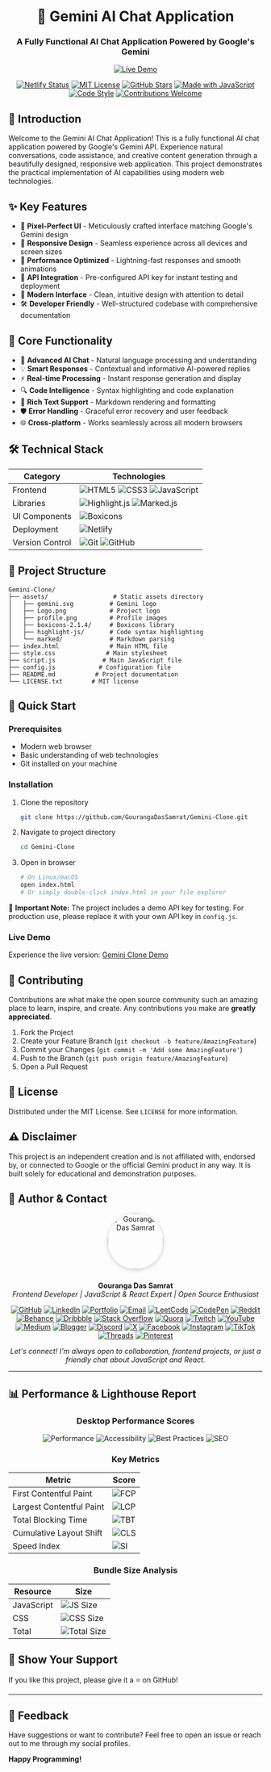 <div align="center">

# 🤖 Gemini AI Chat Application

### A Fully Functional AI Chat Application Powered by Google's Gemini

[![Live Demo](https://img.shields.io/badge/Live_Demo-Try_it_Now-2ea44f?style=for-the-badge)](https://geminiclonebygouranga.netlify.app/)

[![Netlify Status](https://api.netlify.com/api/v1/badges/bc4b3983-806a-43bc-8475-e87efc44e157/deploy-status)](https://app.netlify.com/projects/geminiclonebygouranga/deploys)
[![MIT License](https://img.shields.io/badge/License-MIT-blue.svg)](https://choosealicense.com/licenses/mit/)
[![GitHub Stars](https://img.shields.io/github/stars/GourangaDasSamrat/Gemini-Clone?style=social)](https://github.com/GourangaDasSamrat/Gemini-Clone)
[![Made with JavaScript](https://img.shields.io/badge/Made_with-JavaScript-F7DF1E?logo=javascript)](https://www.javascript.com)
[![Code Style](https://img.shields.io/badge/Code_Style-Clean-21BB42.svg)](/)
[![Contributions Welcome](https://img.shields.io/badge/Contributions-Welcome-brightgreen.svg?style=flat)](/CONTRIBUTING.md)

</div>

## 📌 Introduction

Welcome to the Gemini AI Chat Application! This is a fully functional AI chat application powered by Google's Gemini API. Experience natural conversations, code assistance, and creative content generation through a beautifully designed, responsive web application. This project demonstrates the practical implementation of AI capabilities using modern web technologies.

## ✨ Key Features

- 🎯 **Pixel-Perfect UI** - Meticulously crafted interface matching Google's Gemini design
- 📱 **Responsive Design** - Seamless experience across all devices and screen sizes
- 🚀 **Performance Optimized** - Lightning-fast responses and smooth animations
- 🔑 **API Integration** - Pre-configured API key for instant testing and deployment
- 🎨 **Modern Interface** - Clean, intuitive design with attention to detail
- 🛠️ **Developer Friendly** - Well-structured codebase with comprehensive documentation

## 🎯 Core Functionality

- 🤖 **Advanced AI Chat** - Natural language processing and understanding
- 💡 **Smart Responses** - Contextual and informative AI-powered replies
- ⚡ **Real-time Processing** - Instant response generation and display
- 🔍 **Code Intelligence** - Syntax highlighting and code explanation
- 📝 **Rich Text Support** - Markdown rendering and formatting
- 🛡️ **Error Handling** - Graceful error recovery and user feedback
- 🌐 **Cross-platform** - Works seamlessly across all modern browsers

## 🛠️ Technical Stack

| Category        | Technologies                                                                                                                                                                                                                                             |
| --------------- | -------------------------------------------------------------------------------------------------------------------------------------------------------------------------------------------------------------------------------------------------------- |
| Frontend        | ![HTML5](https://img.shields.io/badge/HTML5-E34F26?logo=html5&logoColor=white) ![CSS3](https://img.shields.io/badge/CSS3-1572B6?logo=css3&logoColor=white) ![JavaScript](https://img.shields.io/badge/JavaScript-F7DF1E?logo=javascript&logoColor=black) |
| Libraries       | ![Highlight.js](https://img.shields.io/badge/Highlight.js-660066?logo=files&logoColor=white) ![Marked.js](https://img.shields.io/badge/Marked.js-000000?logo=markdown&logoColor=white)                                                                   |
| UI Components   | ![Boxicons](https://img.shields.io/badge/Boxicons-2E8B57?logo=bookmeter&logoColor=white)                                                                                                                                                                 |
| Deployment      | ![Netlify](https://img.shields.io/badge/Netlify-00C7B7?logo=netlify&logoColor=white)                                                                                                                                                                     |
| Version Control | ![Git](https://img.shields.io/badge/Git-F05032?logo=git&logoColor=white) ![GitHub](https://img.shields.io/badge/GitHub-181717?logo=github&logoColor=white)                                                                                               |

## 📁 Project Structure

```
Gemini-Clone/
├── assets/                  # Static assets directory
│   ├── gemini.svg          # Gemini logo
│   ├── Logo.png            # Project logo
│   ├── profile.png         # Profile images
│   ├── boxicons-2.1.4/     # Boxicons library
│   ├── highlight-js/       # Code syntax highlighting
│   └── marked/             # Markdown parsing
├── index.html              # Main HTML file
├── style.css              # Main stylesheet
├── script.js             # Main JavaScript file
├── config.js            # Configuration file
├── README.md           # Project documentation
└── LICENSE.txt        # MIT license
```

## 🚀 Quick Start

### Prerequisites

- Modern web browser
- Basic understanding of web technologies
- Git installed on your machine

### Installation

1. Clone the repository

   ```bash
   git clone https://github.com/GourangaDasSamrat/Gemini-Clone.git
   ```

2. Navigate to project directory

   ```bash
   cd Gemini-Clone
   ```

3. Open in browser
   ```bash
   # On Linux/macOS
   open index.html
   # Or simply double-click index.html in your file explorer
   ```

📝 **Important Note:** The project includes a demo API key for testing. For production use, please replace it with your own API key in `config.js`.

### Live Demo

Experience the live version: [Gemini Clone Demo](https://geminiclonebygouranga.netlify.app/)

## 🤝 Contributing

Contributions are what make the open source community such an amazing place to learn, inspire, and create. Any contributions you make are **greatly appreciated**.

1. Fork the Project
2. Create your Feature Branch (`git checkout -b feature/AmazingFeature`)
3. Commit your Changes (`git commit -m 'Add some AmazingFeature'`)
4. Push to the Branch (`git push origin feature/AmazingFeature`)
5. Open a Pull Request

## 📄 License

Distributed under the MIT License. See `LICENSE` for more information.

## ⚠️ Disclaimer

This project is an independent creation and is not affiliated with, endorsed by, or connected to Google or the official Gemini product in any way. It is built solely for educational and demonstration purposes.

## 👤 Author & Contact

<p align="center">
  <img src="https://i.postimg.cc/Bnwyx7kh/485760954-644674311798231-1067913994704069438-n.jpg" alt="Gouranga Das Samrat" width="110" style="border-radius:50%;margin-bottom:10px;box-shadow:0 2px 8px #ccc;"/>
</p>

<p align="center">
  <b>Gouranga Das Samrat</b><br>
  <i>Frontend Developer | JavaScript & React Expert | Open Source Enthusiast</i>
</p>

<p align="center">
  <a href="https://github.com/GourangaDasSamrat" title="GitHub"><img src="https://img.shields.io/badge/GitHub-181717?style=for-the-badge&logo=github&logoColor=white" alt="GitHub"></a>
  <a href="https://linkedin.com/in/gouranga-das-samrat" title="LinkedIn"><img src="https://img.shields.io/badge/LinkedIn-0077B5?style=for-the-badge&logo=linkedin&logoColor=white" alt="LinkedIn"></a>
  <a href="https://gourangadas.netlify.app/" title="Portfolio"><img src="https://img.shields.io/badge/Portfolio-FF5722?style=for-the-badge&logo=chrome&logoColor=white" alt="Portfolio"></a>
  <a href="mailto:gouranga.das.khulna@gmail.com" title="Email"><img src="https://img.shields.io/badge/Email-D14836?style=for-the-badge&logo=gmail&logoColor=white" alt="Email"></a>
  <a href="https://leetcode.com/u/gourangadassamrat/" title="LeetCode"><img src="https://img.shields.io/badge/LeetCode-FFA116?style=for-the-badge&logo=leetcode&logoColor=white" alt="LeetCode"></a>
  <a href="https://codepen.io/gouranga-das-samrat" title="CodePen"><img src="https://img.shields.io/badge/CodePen-000000?style=for-the-badge&logo=codepen&logoColor=white" alt="CodePen"></a>
  <a href="https://www.reddit.com/user/Capable-Plantain8709/" title="Reddit"><img src="https://img.shields.io/badge/Reddit-FF4500?style=for-the-badge&logo=reddit&logoColor=white" alt="Reddit"></a>
  <a href="https://www.behance.net/gourangsamrat" title="Behance"><img src="https://img.shields.io/badge/Behance-1769FF?style=for-the-badge&logo=behance&logoColor=white" alt="Behance"></a>
  <a href="https://dribbble.com/gourangadassamrat" title="Dribbble"><img src="https://img.shields.io/badge/Dribbble-EA4C89?style=for-the-badge&logo=dribbble&logoColor=white" alt="Dribbble"></a>
  <a href="https://stackoverflow.com/users/27733996/gouranga-das-samrat?tab=profile" title="Stack Overflow"><img src="https://img.shields.io/badge/Stack%20Overflow-F58025?style=for-the-badge&logo=stackoverflow&logoColor=white" alt="Stack Overflow"></a>
  <a href="https://www.quora.com/profile/Gouranga-Das-Samrat" title="Quora"><img src="https://img.shields.io/badge/Quora-B92B27?style=for-the-badge&logo=quora&logoColor=white" alt="Quora"></a>
  <a href="https://www.twitch.tv/gourangadassamrat" title="Twitch"><img src="https://img.shields.io/badge/Twitch-9146FF?style=for-the-badge&logo=twitch&logoColor=white" alt="Twitch"></a>
  <a href="https://www.youtube.com/@GourangaDasSamrat" title="YouTube"><img src="https://img.shields.io/badge/YouTube-FF0000?style=for-the-badge&logo=youtube&logoColor=white" alt="YouTube"></a>
  <a href="https://medium.com/@gouranga.das.khulna" title="Medium"><img src="https://img.shields.io/badge/Medium-12100E?style=for-the-badge&logo=medium&logoColor=white" alt="Medium"></a>
  <a href="https://gourangadassamrat.blogspot.com/" title="Blogger"><img src="https://img.shields.io/badge/Blogger-FF5722?style=for-the-badge&logo=blogger&logoColor=white" alt="Blogger"></a>
  <a href="https://discord.gg/jnZStfKW7v" title="Discord"><img src="https://img.shields.io/badge/Discord-5865F2?style=for-the-badge&logo=discord&logoColor=white" alt="Discord"></a>
  <a href="https://x.com/gouranga_khulna" title="X"><img src="https://img.shields.io/badge/X-000000?style=for-the-badge&logo=x&logoColor=white" alt="X"></a>
  <a href="https://www.facebook.com/gourangadassamrat" title="Facebook"><img src="https://img.shields.io/badge/Facebook-1877F2?style=for-the-badge&logo=facebook&logoColor=white" alt="Facebook"></a>
  <a href="https://instagram.com/gouranga.das.khulna" title="Instagram"><img src="https://img.shields.io/badge/Instagram-E4405F?style=for-the-badge&logo=instagram&logoColor=white" alt="Instagram"></a>
  <a href="https://www.tiktok.com/@gourangadassamrat" title="TikTok"><img src="https://img.shields.io/badge/TikTok-000000?style=for-the-badge&logo=tiktok&logoColor=white" alt="TikTok"></a>
  <a href="https://www.threads.net/@gouranga.das.khulna" title="Threads"><img src="https://img.shields.io/badge/Threads-000000?style=for-the-badge&logo=threads&logoColor=white" alt="Threads"></a>
  <a href="https://pinterest.com/gourangadaskhulna" title="Pinterest"><img src="https://img.shields.io/badge/Pinterest-E60023?style=for-the-badge&logo=pinterest&logoColor=white" alt="Pinterest"></a>
</p>

<p align="center">
  <i>Let's connect! I'm always open to collaboration, frontend projects, or just a friendly chat about JavaScript and React.</i>
</p>



---

## 📊 Performance & Lighthouse Report

<div align="center">

### Desktop Performance Scores

![Performance](https://img.shields.io/badge/Performance-98%25-success?style=for-the-badge&logo=lighthouse&logoColor=white)
![Accessibility](https://img.shields.io/badge/Accessibility-100%25-success?style=for-the-badge&logo=lighthouse&logoColor=white)
![Best Practices](https://img.shields.io/badge/Best%20Practices-100%25-success?style=for-the-badge&logo=lighthouse&logoColor=white)
![SEO](https://img.shields.io/badge/SEO-100%25-success?style=for-the-badge&logo=lighthouse&logoColor=white)

### Key Metrics

| Metric                   | Score                                                                                                |
| ------------------------ | ---------------------------------------------------------------------------------------------------- |
| First Contentful Paint   | ![FCP](https://img.shields.io/badge/0.8s-success?style=flat-square&logo=lighthouse&logoColor=white)  |
| Largest Contentful Paint | ![LCP](https://img.shields.io/badge/1.2s-success?style=flat-square&logo=lighthouse&logoColor=white)  |
| Total Blocking Time      | ![TBT](https://img.shields.io/badge/0ms-success?style=flat-square&logo=lighthouse&logoColor=white)   |
| Cumulative Layout Shift  | ![CLS](https://img.shields.io/badge/0.001-success?style=flat-square&logo=lighthouse&logoColor=white) |
| Speed Index              | ![SI](https://img.shields.io/badge/1.0s-success?style=flat-square&logo=lighthouse&logoColor=white)   |

### Bundle Size Analysis

| Resource   | Size                                                                                                   |
| ---------- | ------------------------------------------------------------------------------------------------------ |
| JavaScript | ![JS Size](https://img.shields.io/badge/56.2KB-blue?style=flat-square&logo=javascript&logoColor=white) |
| CSS        | ![CSS Size](https://img.shields.io/badge/12.8KB-blue?style=flat-square&logo=css3&logoColor=white)      |
| Total      | ![Total Size](https://img.shields.io/badge/69KB-blue?style=flat-square&logo=files&logoColor=white)     |

</div>

## 🌟 Show Your Support

If you like this project, please give it a ⭐ on GitHub!

---

## 📢 Feedback

Have suggestions or want to contribute? Feel free to open an issue or reach out to me through my social profiles.

**Happy Programming!**
